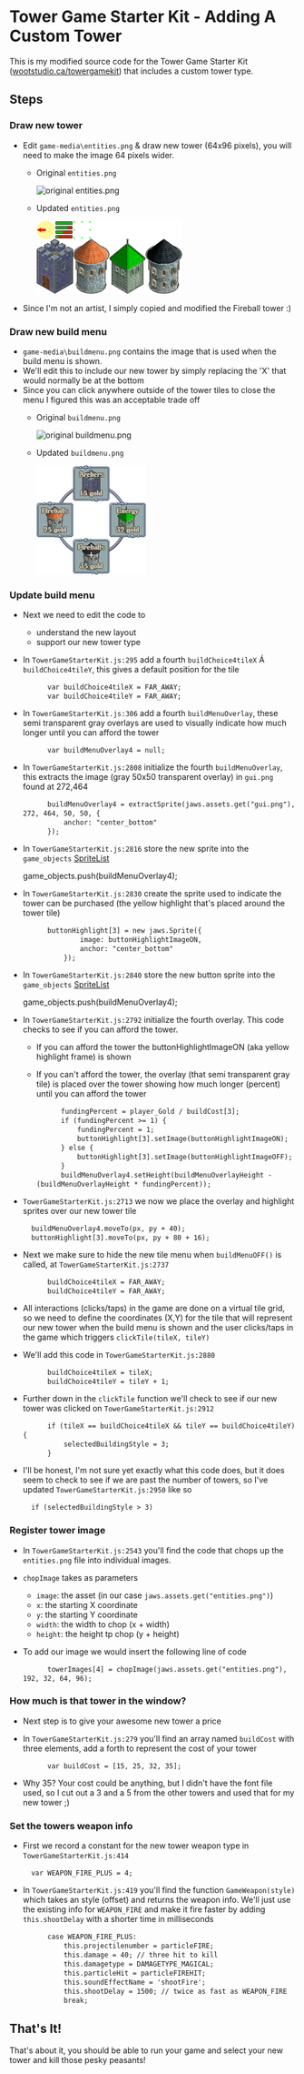 # Tower Game Starter Kit - Adding A Custom Tower

This is my modified source code for the Tower Game Starter Kit ([wootstudio.ca/towergamekit](wootstudio.ca/towergamekit)) that includes a custom tower type.


## Steps

### Draw new tower

- Edit `game-media\entities.png` & draw new tower (64x96 pixels), you will need to make the image 64 pixels wider.
	- Original `entities.png`
		
		![original entities.png](https://raw.github.com/m-gagne/TowerGameStarterKit-CustomTower/002a990c250d45bb90220bfc3e24b88b6b53f581/game-media/entities.png)
	
	- Updated `entities.png`

		![updated entities.png](game-media/entities.png)

- Since I'm not an artist, I simply copied and modified the Fireball tower :)
 
### Draw new build menu
- `game-media\buildmenu.png` contains the image that is used when the build menu is shown.
- We'll edit this to include our new tower by simply replacing the 'X' that would normally be at the bottom
- Since you can click anywhere outside of the tower tiles to close the menu I figured this was an acceptable trade off
	- Original `buildmenu.png`
		
		![original buildmenu.png](https://raw.github.com/m-gagne/TowerGameStarterKit-CustomTower/002a990c250d45bb90220bfc3e24b88b6b53f581/game-media/buildmenu.png)
	
	- Updated `buildmenu.png`

		![updated buildmenu.png](game-media/buildmenu.png)


### Update build menu
- Next we need to edit the code to
	- understand the new layout
	- support our new tower type
- In `TowerGameStarterKit.js:295` add a fourth `buildChoice4tileX` &Aacute; `buildChoice4tileY`, this gives a default position for the tile

			var buildChoice4tileX = FAR_AWAY;
			var buildChoice4tileY = FAR_AWAY;

- In `TowerGameStarterKit.js:306` add a fourth `buildMenuOverlay`, these semi transparent gray overlays are used to visually indicate how much longer until you can afford the tower

			var buildMenuOverlay4 = null;

- In `TowerGameStarterKit.js:2808` initialize the fourth `buildMenuOverlay`, this extracts the image (gray 50x50 transparent overlay) in `gui.png` found at 272,464

			buildMenuOverlay4 = extractSprite(jaws.assets.get("gui.png"), 272, 464, 50, 50, {
			    anchor: "center_bottom"
			});

- In `TowerGameStarterKit.js:2816` store the new sprite into the `game_objects` [SpriteList](http://jawsjs.com/docs/symbols/jaws.SpriteList.html)
	
	game_objects.push(buildMenuOverlay4);

- In `TowerGameStarterKit.js:2830` create the sprite used to indicate the tower can be purchased (the yellow highlight that's placed around the tower tile)
	
			buttonHighlight[3] = new jaws.Sprite({
                    image: buttonHighlightImageON,
			        anchor: "center_bottom"
			    });

- In `TowerGameStarterKit.js:2840` store the new button sprite into the `game_objects` [SpriteList](http://jawsjs.com/docs/symbols/jaws.SpriteList.html)
	
	game_objects.push(buildMenuOverlay4);
	
- In `TowerGameStarterKit.js:2792` initialize the fourth overlay. This code checks to see if you can afford the tower.
	- If you can afford the tower the buttonHighlightImageON (aka yellow highlight frame) is shown
	- If you can't afford the tower, the overlay (that semi transparent gray tile) is placed over the tower showing how much longer (percent) until you can afford the tower

				fundingPercent = player_Gold / buildCost[3];
				if (fundingPercent >= 1) {
					fundingPercent = 1;
					buttonHighlight[3].setImage(buttonHighlightImageON);
				} else {
					buttonHighlight[3].setImage(buttonHighlightImageOFF);
				}
				buildMenuOverlay4.setHeight(buildMenuOverlayHeight - (buildMenuOverlayHeight * fundingPercent));

- `TowerGameStarterKit.js:2713` we now we place the overlay and highlight sprites over our new tower tile 

	    buildMenuOverlay4.moveTo(px, py + 40);
	    buttonHighlight[3].moveTo(px, py + 80 + 16);

- Next we make sure to hide the new tile menu when `buildMenuOFF()` is called, at `TowerGameStarterKit.js:2737`

			buildChoice4tileX = FAR_AWAY;
			buildChoice4tileY = FAR_AWAY;

- All interactions (clicks/taps) in the game are done on a virtual tile grid, so we need to define the coordinates (X,Y) for the tile that will represent our new tower when the build menu is shown and the user clicks/taps in the game which triggers `clickTile(tileX, tileY)`
- We'll add this code in `TowerGameStarterKit.js:2880`

			buildChoice4tileX = tileX;
			buildChoice4tileY = tileY + 1;

- Further down in the `clickTile` function we'll check to see if our new tower was clicked on `TowerGameStarterKit.js:2912`

			if (tileX == buildChoice4tileX && tileY == buildChoice4tileY) {
			    selectedBuildingStyle = 3;
			}


- I'll be honest, I'm not sure yet exactly what this code does, but it does seem to check to see if we are past the number of towers, so I've updated `TowerGameStarterKit.js:2950` like so
	
		if (selectedBuildingStyle > 3)


### Register tower image

- In `TowerGameStarterKit.js:2543` you'll find the code that chops up the `entities.png` file into individual images.
- `chopImage` takes as parameters
	- `image`: the asset (in our case `jaws.assets.get("entities.png")`)
	- `x`: the starting X coordinate
	- `y`: the starting Y coordinate
	- `width`: the width to chop (x + width)
	- `height`: the height tp chop (y + height)
- To add our image we would insert the following line of code
	
			towerImages[4] = chopImage(jaws.assets.get("entities.png"), 192, 32, 64, 96);


### How much is that tower in the window?

- Next step is to give your awesome new tower a price
- In `TowerGameStarterKit.js:279` you'll find an array named `buildCost` with three elements, add a forth to represent the cost of your tower
		
			var buildCost = [15, 25, 32, 35];

- Why 35? Your cost could be anything, but I didn't have the font file used, so I cut out a 3 and a 5 from the other towers and used that for my new tower ;)

### Set the towers weapon info

- First we record a constant for the new tower weapon type in `TowerGameStarterKit.js:414`

		var WEAPON_FIRE_PLUS = 4;

- In `TowerGameStarterKit.js:419` you'll find the function `GameWeapon(style)` which takes an style (offset) and returns the weapon info. We'll just use the existing info for `WEAPON_FIRE` and make it fire faster by adding `this.shootDelay` with a shorter time in milliseconds

			case WEAPON_FIRE_PLUS:
				this.projectilenumber = particleFIRE;
				this.damage = 40; // three hit to kill
				this.damagetype = DAMAGETYPE_MAGICAL;
				this.particleHit = particleFIREHIT;
				this.soundEffectName = 'shootFire';
				this.shootDelay = 1500; // twice as fast as WEAPON_FIRE
				break;

## That's It!

That's about it, you should be able to run your game and select your new tower and kill those pesky peasants!
